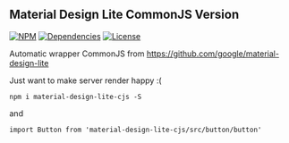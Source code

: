 ## Material Design Lite CommonJS Version

[![NPM](https://img.shields.io/npm/v/material-design-lite-cjs.svg?style=flat-square)](https://npmjs.org/package/material-design-lite-cjs)
[![Dependencies](https://img.shields.io/david/morlay/material-design-lite-cjs.svg?style=flat-square)](https://david-dm.org/morlay/material-design-lite-cjs)
[![License](https://img.shields.io/npm/l/material-design-lite-cjs.svg?style=flat-square)](https://npmjs.org/package/material-design-lite-cjs)

Automatic wrapper CommonJS from https://github.com/google/material-design-lite

Just want to make server render happy :(


```
npm i material-design-lite-cjs -S
```

and

```
import Button from 'material-design-lite-cjs/src/button/button'
```